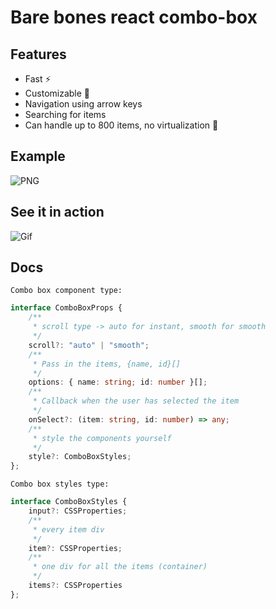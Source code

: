 # Bare bones react combo-box

## Features

- Fast ⚡
- Customizable 🎨
- Navigation using arrow keys
- Searching for items
- Can handle up to 800 items, no virtualization 💪

## Example

![PNG](https://i.imgur.com/zyYpDdk.png)

## See it in action

![Gif](https://i.imgur.com/S61t2iw.gif)

## Docs

`Combo box component type:`

```ts
interface ComboBoxProps {
    /**
     * scroll type -> auto for instant, smooth for smooth
     */
    scroll?: "auto" | "smooth";
    /**
     * Pass in the items, {name, id}[]
     */
    options: { name: string; id: number }[];
    /**
     * Callback when the user has selected the item
     */
    onSelect?: (item: string, id: number) => any;
    /**
     * style the components yourself
     */
    style?: ComboBoxStyles;
};
```

`Combo box styles type:`

```ts
interface ComboBoxStyles {
    input?: CSSProperties;
    /**
     * every item div
     */
    item?: CSSProperties;
    /**
     * one div for all the items (container)
     */
    items?: CSSProperties
};
```
